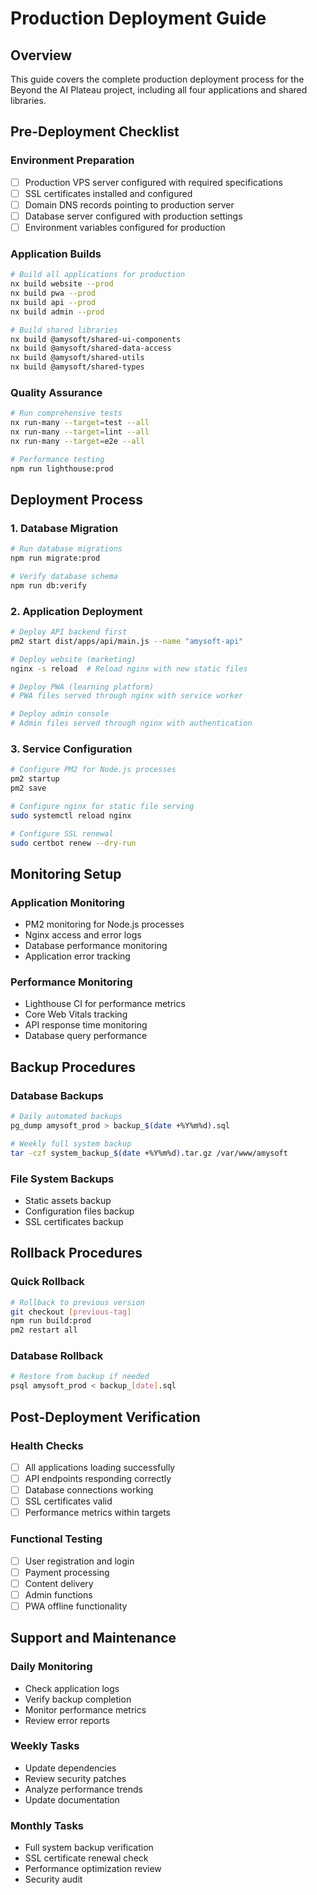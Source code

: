 # Production Deployment Guide

## Overview
This guide covers the complete production deployment process for the Beyond the AI Plateau project, including all four applications and shared libraries.

## Pre-Deployment Checklist

### Environment Preparation
- [ ] Production VPS server configured with required specifications
- [ ] SSL certificates installed and configured
- [ ] Domain DNS records pointing to production server
- [ ] Database server configured with production settings
- [ ] Environment variables configured for production

### Application Builds
```bash
# Build all applications for production
nx build website --prod
nx build pwa --prod
nx build api --prod
nx build admin --prod

# Build shared libraries
nx build @amysoft/shared-ui-components
nx build @amysoft/shared-data-access
nx build @amysoft/shared-utils
nx build @amysoft/shared-types
```

### Quality Assurance
```bash
# Run comprehensive tests
nx run-many --target=test --all
nx run-many --target=lint --all
nx run-many --target=e2e --all

# Performance testing
npm run lighthouse:prod
```

## Deployment Process

### 1. Database Migration
```bash
# Run database migrations
npm run migrate:prod

# Verify database schema
npm run db:verify
```

### 2. Application Deployment
```bash
# Deploy API backend first
pm2 start dist/apps/api/main.js --name "amysoft-api"

# Deploy website (marketing)
nginx -s reload  # Reload nginx with new static files

# Deploy PWA (learning platform)
# PWA files served through nginx with service worker

# Deploy admin console
# Admin files served through nginx with authentication
```

### 3. Service Configuration
```bash
# Configure PM2 for Node.js processes
pm2 startup
pm2 save

# Configure nginx for static file serving
sudo systemctl reload nginx

# Configure SSL renewal
sudo certbot renew --dry-run
```

## Monitoring Setup

### Application Monitoring
- PM2 monitoring for Node.js processes
- Nginx access and error logs
- Database performance monitoring
- Application error tracking

### Performance Monitoring
- Lighthouse CI for performance metrics
- Core Web Vitals tracking
- API response time monitoring
- Database query performance

## Backup Procedures

### Database Backups
```bash
# Daily automated backups
pg_dump amysoft_prod > backup_$(date +%Y%m%d).sql

# Weekly full system backup
tar -czf system_backup_$(date +%Y%m%d).tar.gz /var/www/amysoft
```

### File System Backups
- Static assets backup
- Configuration files backup
- SSL certificates backup

## Rollback Procedures

### Quick Rollback
```bash
# Rollback to previous version
git checkout [previous-tag]
npm run build:prod
pm2 restart all
```

### Database Rollback
```bash
# Restore from backup if needed
psql amysoft_prod < backup_[date].sql
```

## Post-Deployment Verification

### Health Checks
- [ ] All applications loading successfully
- [ ] API endpoints responding correctly
- [ ] Database connections working
- [ ] SSL certificates valid
- [ ] Performance metrics within targets

### Functional Testing
- [ ] User registration and login
- [ ] Payment processing
- [ ] Content delivery
- [ ] Admin functions
- [ ] PWA offline functionality

## Support and Maintenance

### Daily Monitoring
- Check application logs
- Verify backup completion
- Monitor performance metrics
- Review error reports

### Weekly Tasks
- Update dependencies
- Review security patches
- Analyze performance trends
- Update documentation

### Monthly Tasks
- Full system backup verification
- SSL certificate renewal check
- Performance optimization review
- Security audit